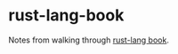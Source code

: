 # rust-lang-book

Notes from walking through [rust-lang book](https://doc.rust-lang.org/stable/book).